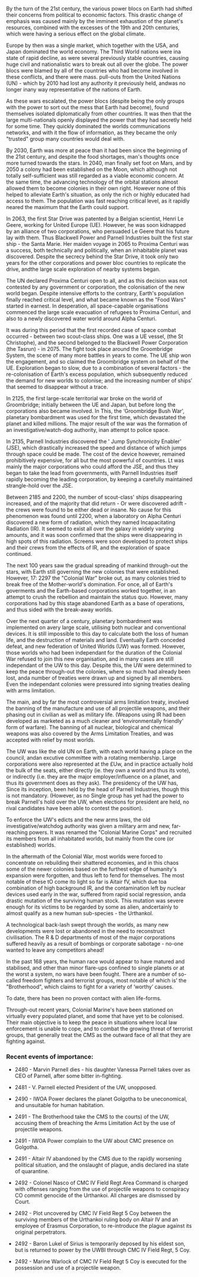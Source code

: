 By the turn of the 21st century, the various power blocs on
Earth had shifted their concerns from political to economic
factors. This drastic change of emphasis was caused mainly by
the imminent exhaustion of the planet's resources, combined
with the excesses of the 19th and 20th centuries, which were
having a serious effect on the global climate.

Europe by then was a single market, which together with the
USA, and Japan dominated the world economy. The Third World
nations were ina state of rapid decline, as were several
previously stable countries, causing huge civil and
nationalistic wars to break out all over the globe. The power
blocs were blamed by all of the countries who had become
involved in these conflicts, and there were mass. pull-outs
from the United Nations (UN) - which by 2010 had lost any
authority it previously held, andwas no longer inany way
representative of the nations of Earth.

As these wars escalated, the power blocs (despite being the
only groups with the power to sort out the mess that Earth
had become), found themselves isolated diplomatically from
other countries. It was then that the large multi-nationals
openly displayed the power that they had secretly held for
some time. They quickly dominated the worlds communications
networks, and with it the flow of information, as they became
the only "trusted" group many countries would deal with.

By 2030, Earth was more at peace than it had been since the
beginning of the 21st century, and despite the food
shortages, man's thoughts once more turned towards the stars.
In 2040, man finally set foot on Mars, and by 2050 a colony
had been established on the Moon, which although not totally
self-sufficient was still regarded as a viable economic
concern. At the same time, the advancing technology of the
orbital stations almost allowed them to become colonies in
their own right. However none of this helped to alleviate
Earth's situation, as only the rich or highly educated had
access to them. The population was fast reaching critical
level, as it rapidly neared the maximum that the Earth could
support.

In 2063, the first Star Drive was patented by a Belgian
scientist, Henri Le Geere, working for United Europe (UE).
However, he was soon kidnapped by an alliance of two
corporations, who persuaded Le Geere that his future lay with
them. Thus Blackwell Power and Parnell Industries built the
first star ship - the Santa Marie. Her maiden voyage in 2065
to Proxima Centuri was a success, both technically and
politically, when an inhabitable planet was discovered.
Despite the secrecy behind the Star Drive, it took only two
years for the other corporations and power bloc countries to
replicate the drive, andthe large scale exploration of
nearby systems began.

The UN declared Proxima Centuri open to all, and as this
decision was not contested by any government or corporation,
the colonisation of the new world began. Despite intensive
efforts to the contrary, Earth's population finally reached
critical level, and what became known as the "Food Wars"
started in earnest. In desperation, all space-capable
organisations commenced the large scale evacuation of
refugees to Proxima Centuri, and also to a newly discovered
water world around Alpha Centuri.

It was during this period that the first recorded case of
space combat occurred - between two scout-class ships. One
was a UE vessel, (the St Christophe), and the second belonged
to the Blackwell Power Corporation (the Tasrun) - in 2075.
The fight took place around the Groombridge System, the scene
of many more battles in years to come. The UE ship won the
engagement, and so claimed the Groombridge system on behalf
of the UE. Exploration began to slow, due to a combination of
several factors - the re-colonisation of Earth's excess
population, which subsequently reduced the demand for new
worlds to colonise; and the increasing number of ships’ that
seemed to disappear without a trace.

In 2125, the first large-scale territorial war broke on the
world of Groombridge; initially between the UE and Japan, but
before long the corporations also became involved. In This,
the ‘Groombridge Bush War', planetary bombardment was used
for the first time, which devastated the planet and killed
millions. The major result of the war was the formation of an
investigative/watch-dog authority, inan attempt to police
space.

In 2135, Parnell Industries discovered the ' Jump
Synchronicity Enabler' (JSE), which drastically increased the
speed and distance of which jumps through space could be
made. The cost of the device however, remained prohibitively
expensive, for all but the most powerful of countries. Lt
was mainly the major corporations who could afford the JSE,
and thus they began to take the lead from governments, with
Parnell Industries itself rapidly becoming the leading
corporation, by keeping a carefully maintained strangle-hold
over the JSE.

Between 2185 and 2200, the number of scout-class' ships
disappearing increased, and of the majority that did return -
Or were discovered adrift - the crews were found to be either
dead or insane. No cause for this phenomenon was found until
2200, when a laboratory on Alpha Centuri discovered a new
form of radiation, which they named Incapacitating Radiation
(IR). It seemed to exist all over the galaxy in widely
varying amounts, and it was soon confirmed that the ships
were disappearing in high spots of this radiation. Screens
were soon developed to protect ships and their crews from the
effects of IR, and the exploration of space continued.

The next 100 years saw the gradual spreading of mankind
through-out the stars, with Earth still governing the new
colonies that were established. However, 17: 2297 the
"Colonial War" broke out, as many colonies tried to break
free of the Mother-world's domination. For once, all of
Earth's goverments and the Earth-based corporations worked
together, in an attempt to crush the rebellion and maintain
the status quo. However, many corporations had by this stage
abandoned Earth as a base of operations, and thus sided with
the break-away worlds.

Over the next quarter of a century, planetary bombardment was
implemented on avery large scale, utilising both nuclear and
conventional devices. It is still impossible to this day to
calculate both the loss of human life, and the destruction of
materials and land. Eventually Earth conceded defeat, and
new federation of United Worlds (UW) was formed. However,
those worlds who had been independant for the duration of the
Colonial War refused to join this new organisation, and in
many cases are still independant of the UW to this day.
Despite this, the UW were determined to keep the peace
through-out the colonies, where so much had already been
lost, anda number of treaties were drawn up and signed by
all members. Even the independant colonies were pressured
into signing treaties dealing with arms limitation.

The main, and by far the most controversial arms limitation
treaty, involved the banning of the manufacture and use of
all projectile weapons, and their phasing out in civilian as
well as military life. (Weapons using IR had been developed
as marketed as a much cleaner and ‘environmentally friendly'
form of warfare). The banning of all nuclear, biological and
chemical weapons was also covered by the Arms Limitation
Treaties, and was accepted with relief by most worlds.

The UW was like the old UN on Earth, with each world having
a place on the council, andan excutive committee with
a rotating membership. Large corporations were also
represented at the £Uw, and in practice actually hold the
bulk of the seats, either directly (ie. they own a world
and thus its vote), or indirectly (i.e. they are the
major employer/influence on a planet, and thus its
government does as they ask). The presidency of the UW has,
Since its inception, been held by the head of Parnell
Industries, though this is not mandatory. (However, as no
Single group has yet had the power to break Parnell's hold
over the UW, when elections for president are held, no
rival candidates have been able to contest the position).

To enforce the UW's edicts and the new arms laws, the old
investigative/watchdog authority was given a military arm and
new, far-reaching powers. It was renamed the "Colonial Marine
Corps" and recruited its members from all inhabitated worlds,
but mainly from the core (or established) worlds.

In the aftermath of the Colonial War, most worlds were forced
to concentrate on rebuilding their shattered economies, and
in this chaos some of the newer colonies based on the
furthest edge of humanity's expansion were forgotten, and
thus left to fend for themselves. The most notable of these
tO come ito light so far is Aitair fV, which due toa
combination of high background IR, and the contamination left
by nuclear devices used early in the war, suffered from rapid
social regression, anda drastic mutation of the surviving
human stock. This mutation was severe enough for its victims
to be regarded by some as alien, andcertainly to almost
qualify as a new human sub-species - the Urthankol.

A technological back-lash swept through the worlds, as many
new developments were lost or abandoned in the need to
reconstruct civilisation. The R & D departments of most of
the major corporations suffered heavily as a result of
bombings or corporate sabotage - no-one wanted to leave any
competitors ahead!

In the past 168 years, the human race would appear to have
matured and stabilised, and other than minor flare-ups
confined to single planets or at the worst a system, no wars
have been fought. There are a number of so-called freedom
fighters and terrorist groups, most notable of which is’ the
"Brotherhood", which claims to fight for a variety of
‘worthy’ causes.

To date, there has been no proven contact with alien
life-forms.

Through-out recent years, Colonial Marine's have been
stationed on virtually every populated planet, and some that
have yet to be colonised. Their main objective is to keep the
peace in situations where local law enforcement is unable to
cope, and to combat the growing threat of terrorist groups,
that generally treat the CMS as the outward face of all that
they are fighting against.

### Recent events of importance:

* 2480 - Marvin Parnell dies - his daughter Vanessa Parnell
takes over as CEO of Parnell, after some bitter
in-fighting.

* 2481 - V. Parnell elected President of the UW, unopposed.

* 2490 - IWOA Power declares the planet Golgotha to be
uneconomical, and unsuitable for human habitation.

* 2491 - The Brotherhood take the CMS to the courts) of the
UW, accusing them of breaching the Arms Limitation
Act by the use of projectile weapons.

* 2491 - IWOA Power complain to the UW about CMC presence on
Golgotha.

* 2491 - Altair IV abandoned by the CMS due to the rapidly
worsening political situation, and the onslaught of
plague, andis declared ina state of quarantine.

* 2492 - Colonel Nasco of CMC IV Field Regt Area Command is
charged with offenses ranging from the use of
projectile weapons to conspiracy CO commit
genocide of the Urthankoi. All charges are dismissed
by Court.

* 2492 - Plot uncovered by CMC IV Field Regt 5 Coy between
the surviving members of the Urthankoi ruling body
on Altair IV and an employee of Erasmus Corporation,
to re-introduce the plague against its original
perpetrators.

* 2492 - Baron Lukel of Sirius is temporarily deposed by his
eldest son, but is returned to power by the UWBI
through CMC IV Field Regt, 5 Coy.

* 2492 - Marine Warlock of CMC IV Field Regt 5 Coy is
executed for the possession and use of a projectile
weapon.
